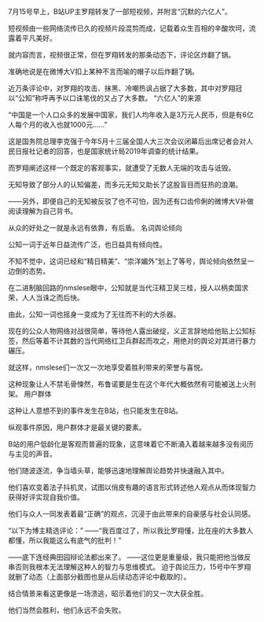 7月15号早上，B站UP主罗翔转发了一部短视频，并附言“沉默的六亿人”。

短视频由一些网络流传已久的视频片段混剪而成，记载着众生百相的辛酸坎坷，流露着平凡美好。

就内容而言，视频很正常，但在罗翔转发的那条动态下，评论区炸翻了锅。

准确地说是在微博大V扣上某种不言而喻的帽子以后炸翻了锅。

近万条评论中，对罗翔的攻击、抹黑、冷嘲热讽占据了大多数，其中对罗翔冠以“公知”称呼再予以口诛笔伐的又占了大多数。 “六亿人”的来源

“中国是一个人口众多的发展中国家，我们人均年收入是3万元人民币，但是有6亿人每个月的收入也就1000元……”

这是国务院总理李克强于今年5月十三届全国人大三次会议闭幕后出席记者会对人民日报社记者的回答，也是国家统计局2019年调查的统计结果。

而罗翔阐述这样一个既定的客观事实，就遭受了无数人无端的攻击与诋毁。

无知导致了部分人的认知偏差，而多元无知又助长了这股盲目而狂热的浪潮。

——另外，即便自己的无知被反驳了也不可怕，因为还有口齿伶俐的微博大V补做阅读理解为自己背书。

从众的好处之一就是永远有依靠，有后盾。 名词舆论倾向

公知一词于近年日益流传广泛，也日益具有倾向性。

不知不觉中，这词已经和“精日精美”、“崇洋媚外”划上了等号，舆论倾向依然呈一边倒的态势。

在二进制脑回路的nmslese眼中，公知就是当代汪精卫吴三桂，授人以柄卖国求荣，人人当诛之而后快。

由此，公知一词也摇身一变成为了无往而不利的大杀器。

现在的公众人物网络对战很简单，等待他人露出破绽，义正言辞地给他贴上公知标签，然后等着不计其数的当代网络红卫兵群起而攻之，用绝对的舆论对其进行暴力碾压。

就这样，nmslese们一次又一次地享受着胜利带来的荣誉与喜悦。

这种现象让人不禁毛骨悚然，布鲁诺要是生在这个年代大概依然有可能被送上火刑架。 用户群体

这种让人意想不到的事件发生在B站，也只能发生在B站。

纵观事件原因，用户群体才是最关键的要素。

B站的用户低龄化是客观而普遍的现象，这意味着它不断涌入着越来越多没有阅历与主见的声音。

他们随波逐流，争当墙头草，能够迅速地理解舆论趋势并快速融入其中。

他们喜欢变着法子抖机灵，试图以俏皮有趣的语言形式转述他人观点从而体现智力获得好评实现自我价值。

他们与众人一同发表着最“正确”的观点，沉浸于由此带来的自豪感与社会认同感。

“以下为博主精选评论：” ——“我百度过了，所以我比罗翔懂，比在座的大多数人都懂，所以我能这么有底气的批判！” 

——底下连经典田园辩论法都出来了。 ——这位更是重量级，我只能把他当做反串否则我根本无法理解这种人的智力与思维模式。 迫于舆论压力，15号中午罗翔就删了动态（上面部分截图也是从后续动态评论中截取的）。

结合情景来看这更像是一场溃逃，昭示着他们的又一次大获全胜。

他们当然会胜利，他们永远不会失败。



